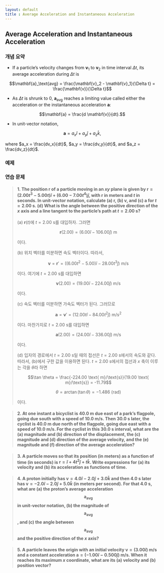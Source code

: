 ```yaml
---
layout: default
title : Average Acceleration and Instantaneous Acceleration
---
```


## Average Acceleration and Instantaneous Acceleration

### 개념 요약

- If a particle’s velocity changes from $\mathbf{v}_1$ to $\mathbf{v}_2$ in time interval $\Delta t$, its average acceleration during $\Delta t$ is

$$\mathbf{a}_\text{avg} = \frac{\mathbf{v}_2 - \mathbf{v}_1}{\Delta t} = \frac{\mathbf{v}}{\Delta t}$$

- As $\Delta t$ is shrunk to 0, $\mathbf{a}_\text{avg}$ reaches a limiting value called either the acceleration or the instantaneous acceleration $\mathbf{a}$:

$$\mathbf{a} = \frac{d \mathbf{v}}{dt}.$$

- In unit-vector notation,

$$\mathbf{a} =a_x \hat{i} + a_y \hat{j} + a_z \hat{k},$$

where $a_x = \frac{dv_x}{dt}$, $a_y = \frac{dv_y}{dt}$, and $a_z = \frac{dv_z}{dt}$.

### 예제

### 연습 문제

> #### 1. The position $\mathbf{r}$ of a particle moving in an $xy$ plane is given by $\mathbf{r} = (2.00t^3 − 5.00t) \hat{i} + (6.00 − 7.00t^4) \hat{j}$, with $\mathbf{r}$ in meters and $t$ in seconds. In unit-vector notation, calculate (a) $\mathbf{r}$, (b) $\mathbf{v}$, and (c) $\mathbf{a}$ for $t = 2.00 \text{ s}$. (d) What is the angle between the positive direction of the $x$ axis and a line tangent to the particle’s path at $t = 2.00 \text{ s}$?
>
> (a) $\mathbf{r}(t)$에 $t = 2.00 \text{ s}$를 대입하자. 그러면
>
> $$\mathbf{r}(2.00) = (6.00 \hat{i} - 106.00 \hat{j}) \text{ m}$$
>
> 이다.
>
> (b) 위치 벡터를 미분하면 속도 벡터이다. 따라서,
>
> $$\mathbf{v} = \mathbf{r}' = ((6.00t^2 - 5.00) \hat{i} - 28.00t^3 \hat{j}) \text{ m}/\text{s}$$
>
> 이다. 여기에 $t = 2.00 \text{ s}$를 대입하면
>
> $$\mathbf{v}(2.00) = (19.00 \hat{i} - 224.00 \hat{j})\text{ m}/\text{s}$$
>
> 이다.
>
> (c) 속도 벡터를 미분하면 가속도 벡터가 된다. 그러므로
>
> $$\mathbf{a} = \mathbf{v}' = (12.00t \hat{i} - 84.00t^2 \hat{j}) \text{ m}/\text{s}^2$$
>
> 이다. 마찬가지로 $t = 2.00 \text{ s}$를 대입하면
>
> $$\mathbf{a}(2.00) = (24.00 \hat{i} - 336.00 \hat{j}) \text{ m}/\text{s}$$
>
> 이다.
>
> (d) 입자의 경로에서 $t = 2.00 \text{ s}$일 때의 접선은 $t = 2.00 \text{ s}$에서의 속도와 같다. 따라서, (b)에서 구한 값을 이용하면 된다. $t = 2.00 \text{ s}$에서의 접선과 $x$ 축이 이루는 각을 $\theta$라 하면
>
> $$\tan \theta = \frac{-224.00 \text{ m}/\text{s}}{19.00 \text{ m}/\text{s}} = -11.79$$
>
> $$\theta = \arctan (\tan \theta) = -1.486 \text{ (rad)}$$
>
> 이다.

> #### 2. At one instant a bicyclist is $40.0 \text{ m}$ due east of a park’s flagpole, going due south with a speed of $10.0 \text{ m}/\text{s}$. Then $30.0 \text{ s}$ later, the cyclist is $40.0 \text{ m}$ due north of the flagpole, going due east with a speed of $10.0 \text{ m}/\text{s}$. For the cyclist in this $30.0 \text{ s}$  interval, what are the (a) magnitude and (b) direction of the displacement, the (c) magnitude and (d) direction of the average velocity, and the (e) magnitude and (f) direction of the average acceleration?

> #### 3. A particle moves so that its position (in meters) as a function of time (in seconds) is $\mathbf{r} =  \hat{i} + 4t^2 \hat{j} + t \hat{k}$. Write expressions for (a) its velocity and (b) its acceleration as functions of time.

> #### 4. A proton initially has $\mathbf{v} = 4.0 \hat{i} − 2.0 \hat{j} + 3.0 \hat{k}$ and then $4.0 \text{ s}$ later has $\mathbf{v} = −2.0 \hat{i} − 2.0 \hat{j} + 5.0 \hat{k}$ (in meters per second). For that $4.0 \text{ s}$, what are (a) the proton’s average acceleration $$\mathbf{a}_\text{avg}$$ in unit-vector notation, (b) the magnitude of $$\mathbf{a}_\text{avg}$$, and (c) the angle between $$\mathbf{a}_\text{avg}$$ and the positive direction of the $x$ axis?

> #### 5. A particle leaves the origin with an initial velocity $\mathbf{v} = (3.00 \hat{i}) \text{ m}/\text{s}$ and a constant acceleration $\mathbf{a} = (−1.00 \hat{i} − 0.500 \hat{j}) \text{ m}/\text{s}$. When it reaches its maximum $x$ coordinate, what are its (a) velocity and (b) position vector?
